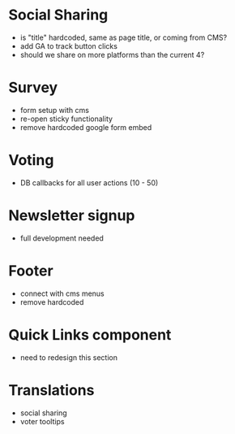 # Social Sharing
- is "title" hardcoded, same as page title, or coming from CMS?
- add GA to track button clicks
- should we share on more platforms than the current 4?

# Survey 
- form setup with cms
- re-open sticky functionality
- remove hardcoded google form embed

# Voting 
- DB callbacks for all user actions (10 - 50)

# Newsletter signup
- full development needed

# Footer 
- connect with cms menus
- remove hardcoded

# Quick Links component 
- need to redesign this section

# Translations 
- social sharing
- voter tooltips
